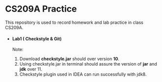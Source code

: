 # CS209A Practice

This repository is used to record homework and lab practice in class CS209A.

- #### Lab1 ( Checkstyle & Git)

  Note: 

  1. Download **checkstyle.jar** should over version **10**.
  2. Using checkstyle.jar in terminal should assure the version of **jar** and **jdk** over 11.
  3. Checkstyle plugin used in IDEA can run successfully with jdk8.

